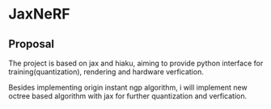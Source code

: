 # JaxNeRF

## Proposal

The project is based on jax and hiaku,
aiming to provide python interface for training(quantization), rendering and hardware verfication.

Besides implementing origin instant ngp algorithm,
i will implement new octree based algorithm with jax for further quantization and verfication.